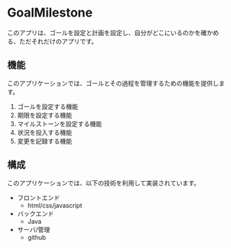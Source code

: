 # GoalMilestone

このアプリは、ゴールを設定と計画を設定し、自分がどこにいるのかを確かめる、ただそれだけのアプリです。

## 機能

このアプリケーションでは、ゴールとその過程を管理するための機能を提供します。

1. ゴールを設定する機能
2. 期限を設定する機能
3. マイルストーンを設定する機能
4. 状況を投入する機能
5. 変更を記録する機能

## 構成

このアプリケーションでは、以下の技術を利用して実装されています。

- フロントエンド
  - html/css/javascript
- バックエンド
  - Java
- サーバ/管理
  - github
